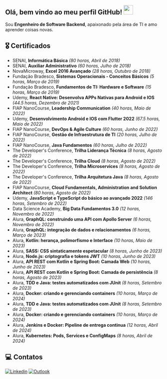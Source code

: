 ## Olá, bem vindo ao meu perfil GitHub! <img src="https://raw.githubusercontent.com/iampavangandhi/iampavangandhi/master/gifs/Hi.gif" width="30px">

Sou **Engenheiro de Software Backend**, apaixonado pela área de TI e amo aprender coisas novas.

## 🎖️ Certificados
* SENAI, **Informática Básica** *(80 horas, Abril de 2018)*
* SENAI, **Auxiliar Administrativo** *(60 horas, Julho de 2018)*
* NovaMicroway, **Excel 2016 Avançado** *(28 horas, Outubro de 2018)*
* Fundação Bradesco, **Sistemas Operacionais - Conceitos Básicos** *(5 horas, Março de 2019)*
* Fundação Bradesco, **Fundamentos de TI: Hardware e Software** *(15 horas, Março de 2019)*
* Udemy, **React Native: Desenvolva APPs Nativas para Android e IOS** *(44.5 horas, Dezembro de 2021)*
* FIAP NanoCourse, **Leadership Communication** *(40 horas, Maio de 2022)*
* Udemy, **Desenvolvimento Android e IOS com Flutter 2022** *(67.5 horas, Maio de 2022)*
* FIAP NanoCourse, **DevOps & Agile Culture** *(60 horas, Junho de 2022)*
* FIAP NanoCourse, **Gestão de Infraestrutura de TI** *(20 horas, Julho de 2022)*
* FIAP NanoCourse,  **Java Fundamentos** *(60 horas, Julho de 2022)*
* The Developer's Conference, **Trilha Liderança Técnica** *(8 horas, Agosto de 2022)*
* The Developer's Conference, **Trilha Cloud** *(8 horas, Agosto de 2022)*
* The Developer's Conference, **Trilha Microservices** *(8 horas, Agosto de 2022)*
* The Developer's Conference, **Trilha Arquitetura Java** *(8 horas, Agosto de 2022)*
* FIAP NanoCourse, **Cloud Fundamentals, Administration and Solution Architect** *(80 horas, Agosto de 2022)*
* Udemy, **JavaScript e TypeScript do básico ao avançado 2022** *(146 horas, Setembro de 2022)*
* Data Science Academy, **Big Data Fundamentos 3.0** *(12 horas, Novembro de 2022)*
* Alura, **GraphQL: construindo uma API com Apollo Server** *(6 horas, Novembro de 2022)*
* Alura, **GraphQL: integração de dados e relacionamentos** *(6 horas, Março de 2023)*
* Alura, **Kotlin: herança, polimorfismo e Interface** *(10 horas, Maio de 2023)*
* Alura, **SASS: CSS sintaticamente espetacular** *(8 horas, Junho de 2023)*
* Alura, **Node.js: criptografia e tokens JWT** *(10 horas, Junho de 2023)*
* Alura, **API REST com Kotlin e Spring Boot: Camada Web** *(10 horas, Junho de 2023)*
* Alura, **API REST com Kotlin e Spring Boot: Camada de persistência** *(8 horas, Agosto de 2023)*
* Alura, **TDD e Java: testes automatizados com JUnit** *(8 horas, Setembro de 2023)*
* Alura, **Docker: criando e gerenciando containers** *(10 horas, Março de 2024)*
* Alura, **TDD e Java: testes automatizados com JUnit** *(8 horas, Setembro de 2023)*
* Alura, **Docker: criando e gerenciando containers** *(10 horas, Março de 2024)*
* Alura, **Jenkins e Docker: Pipeline de entrega continua** *(12 horas, Abril de 2024)*
* Alura, **Kubernetes: Pods, Services e ConfigMaps** *(8 horas, Abril de 2024)*

## 💻 Contatos
[![Linkedin](https://img.shields.io/badge/Linkedin-0e76a8?style=for-the-badge&logo=linkedin&logoColor=white)](https://www.linkedin.com/in/vitor-sb/)
[![Outlook](https://img.shields.io/badge/Microsoft_Outlook-0078D4?style=for-the-badge&logo=microsoft-outlook&logoColor=white)](mailto:dev.vitor.santos@outlook.com)
